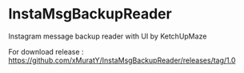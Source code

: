 # InstaMsgBackupReader

Instagram message backup reader with UI by KetchUpMaze

For download release : https://github.com/xMuratY/InstaMsgBackupReader/releases/tag/1.0
